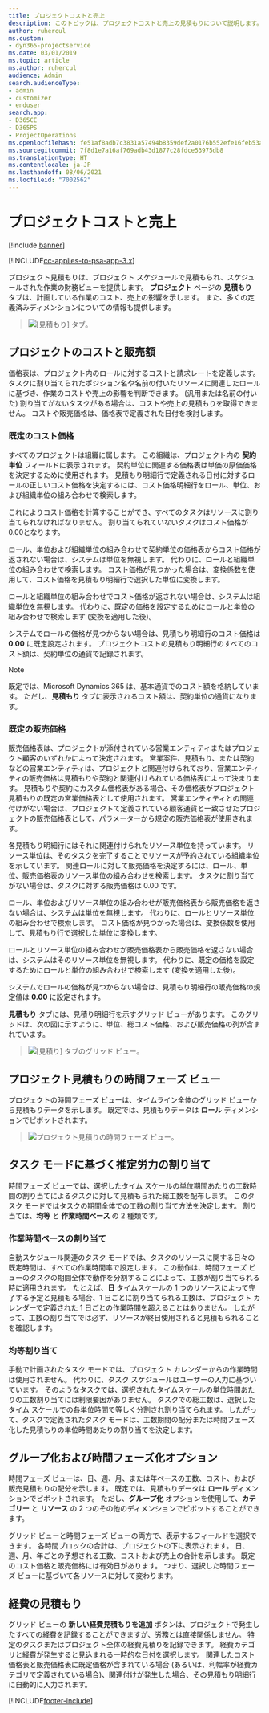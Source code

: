 ```yaml
---
title: プロジェクトコストと売上
description: このトピックは、プロジェクトコストと売上の見積もりについて説明します。
author: ruhercul
ms.custom:
- dyn365-projectservice
ms.date: 03/01/2019
ms.topic: article
ms.author: ruhercul
audience: Admin
search.audienceType:
- admin
- customizer
- enduser
search.app:
- D365CE
- D365PS
- ProjectOperations
ms.openlocfilehash: fe51af8adb7c3831a57494b8359def2a0176b552efe16feb53a2a265f5ffcb0c
ms.sourcegitcommit: 7f8d1e7a16af769adb43d1877c28fdce53975db8
ms.translationtype: HT
ms.contentlocale: ja-JP
ms.lasthandoff: 08/06/2021
ms.locfileid: "7002562"
---
```

# <a name="project-costs-and-revenue"></a>プロジェクトコストと売上

[!include [banner](../includes/psa-now-project-operations.md)]

[!INCLUDE[cc-applies-to-psa-app-3.x](../includes/cc-applies-to-psa-app-3x.md)]

プロジェクト見積もりは、プロジェクト スケジュールで見積もられ、スケジュールされた作業の財務ビューを提供します。 **プロジェクト** ページの **見積もり** タブは、計画している作業のコスト、売上の影響を示します。 また、多くの定義済みディメンションについての情報も提供します。 

> ![[見積もり] タブ。](media/project-5.png)

## <a name="cost-and-sales-values-of-the-project"></a>プロジェクトのコストと販売額

価格表は、プロジェクト内のロールに対するコストと請求レートを定義します。 タスクに割り当てられたポジション名や名前の付いたリソースに関連したロールに基づき、作業のコストや売上の影響を判断できます。 (汎用または名前の付いた) 割り当てがないタスクがある場合は、コストや売上の見積もりを取得できません。 コストや販売価格は、価格表で定義された日付を検討します。

### <a name="default-cost-price"></a>既定のコスト価格  

すべてのプロジェクトは組織に属します。 この組織は、プロジェクト内の **契約単位** フィールドに表示されます。 契約単位に関連する価格表は単価の原価価格を決定するために使用されます。 見積もり明細行で定義される日付に対するロールの正しいコスト価格を決定するには、コスト価格明細行をロール、単位、および組織単位の組み合わせで検索します。 

これによりコスト価格を計算することができ、すべてのタスクはリソースに割り当てられなければなりません。 割り当てられていないタスクはコスト価格が0.00となります。

ロール、単位および組織単位の組み合わせで契約単位の価格表からコスト価格が返されない場合は、システムは単位を無視します。 代わりに、ロールと組織単位の組み合わせで検索します。 コスト価格が見つかった場合は、変換係数を使用して、コスト価格を見積もり明細行で選択した単位に変換します。

ロールと組織単位の組み合わせでコスト価格が返されない場合は、システムは組織単位を無視します。 代わりに、既定の価格を設定するためにロールと単位の組み合わせで検索します (変換を適用した後)。

システムでロールの価格が見つからない場合は、見積もり明細行のコスト価格は **0.00** に既定設定されます。 プロジェクトコストの見積もり明細行のすべてのコスト額は、契約単位の通貨で記録されます。

> [!NOTE]
> 既定では、Microsoft Dynamics 365 は、基本通貨でのコスト額を格納しています。 ただし、**見積もり** タブに表示されるコスト額は、契約単位の通貨になります。  

### <a name="default-sales-price"></a>既定の販売価格 

販売価格表は、プロジェクトが添付されている営業エンティティまたはプロジェクト顧客のいずれかによって決定されます。 営業案件、見積もり、または契約などの営業エンティティは、プロジェクトと関連付けられており、営業エンティティの販売価格は見積もりや契約と関連付けられている価格表によって決まります。 見積もりや契約にカスタム価格表がある場合、その価格表がプロジェクト見積もりの既定の営業価格表として使用されます。 営業エンティティとの関連付けがない場合は、プロジェクトて定義されている顧客通貨と一致させたプロジェクトの販売価格表として、パラメーターから規定の販売価格表が使用されます。

各見積もり明細行にはそれに関連付けられたリソース単位を持っています。 リソース単位は、そのタスクを完了することでリソースが予約されている組織単位を示しています。 関連ロールに対して販売価格を決定するには、ロール、単位、販売価格表のリソース単位の組み合わせを検索します。 タスクに割り当てがない場合は、タスクに対する販売価格は 0.00 です。

ロール、単位およびリソース単位の組み合わせが販売価格表から販売価格を返さない場合は、システムは単位を無視します。 代わりに、ロールとリソース単位の組み合わせで検索します。 コスト価格が見つかった場合は、変換係数を使用して、見積もり行で選択した単位に変換します。 

ロールとリソース単位の組み合わせが販売価格表から販売価格を返さない場合は、システムはそのリソース単位を無視します。 代わりに、既定の価格を設定するためにロールと単位の組み合わせで検索します (変換を適用した後)。

システムでロールの価格が見つからない場合は、見積もり明細行の販売価格の規定値は **0.00** に設定されます。

**見積もり** タブには、見積り明細行を示すグリッド ビューがあります。 このグリッドは、次の図に示すように、単位、総コスト価格、および販売価格の列が含まれています。 

> ![[見積り] タブのグリッド ビュー。](media/project-6.png)

## <a name="time-phased-view-of-project-estimates"></a>プロジェクト見積もりの時間フェーズ ビュー

プロジェクトの時間フェーズ ビューは、タイムライン全体のグリッド ビューから見積もりデータを示します。 既定では、見積もりデータは **ロール** ディメンションでピボットされます。

> ![プロジェクト見積りの時間フェーズ ビュー。](media/project-7.png)

## <a name="allocating-estimated-effort-based-on-the-task-mode"></a>タスク モードに基づく推定労力の割り当て

時間フェーズ ビューでは、選択したタイム スケールの単位期間あたりの工数時間の割り当てによるタスクに対して見積もられた総工数を配布します。 このタスク モードではタスクの期間全体での工数の割り当て方法を決定します。 割り当ては、**均等** と **作業時間ベース** の 2 種類です。

### <a name="work-hours-based-allocation"></a>作業時間ベースの割り当て
 
自動スケジュール関連のタスク モードでは、タスクのリソースに関する日々の既定時間は、すべての作業時間率で設定します。 この動作は、時間フェーズ ビューのタスクの期間全体で動作を分割することによって、工数が割り当てられる時に適用されます。 たとえば、**日** タイムスケールの 1 つのリソースによって完了する予定と見積もる場合、1 日ごとに割り当てられる工数は、プロジェクト カレンダーで定義された 1 日ごとの作業時間を超えることはありません。 したがって、工数の割り当てでは必ず、リソースが終日使用されると見積もられることを確認します。

### <a name="even-allocation"></a>均等割り当て

手動で計画されたタスク モードでは、プロジェクト カレンダーからの作業時間は使用されません。 代わりに、タスク スケジュールはユーザーの入力に基づいています。 そのようなタスクでは、選択されたタイムスケールの単位時間あたりの工数割り当てには制限要因がありません。 タスクでの総工数は、選択したタイム スケールでの各単位時間で等しく分割され割り当てられます。 したがって、タスクで定義されたタスク モードは、工数期間の配分または時間フェーズ化した見積もりの単位時間あたりの割り当てを決定します。

## <a name="grouping-and-time-phasing-options"></a>グループ化および時間フェーズ化オプション

時間フェーズ ビューは、日、週、月、または年ベースの工数、コスト、および販売見積もりの配分を示します。 既定では、見積もりデータは **ロール** ディメンションでピボットされます。 ただし、**グループ化** オプションを使用して、**カテゴリー** と **リソース** の 2 つのその他のディメンションでピボットすることができます。

グリッド ビューと時間フェーズ ビューの両方で、表示するフィールドを選択できます。 各時間ブロックの合計は、プロジェクトの下に表示されます。 日、週、月、年ごとの予想される工数、コストおよび売上の合計を示します。 既定のコスト価格と販売価格には有効日があります。 つまり、選択した時間フェーズ ビューに基づいて各リソースに対して変わります。

## <a name="expense-estimates"></a>経費の見積もり

グリッド ビューの **新しい経費見積もりを追加** ボタンは、プロジェクトで発生したすべての経費を記録することができますが、労務とは直接関係しません。 特定のタスクまたはプロジェクト全体の経費見積りを記録できます。 経費カテゴリと経費が発生すると見込まれる一時的な日付を選択します。 関連したコスト価格表と販売価格表に既定価格が含まれている場合 (あるいは、利幅率が経費カテゴリで定義されている場合)、関連付けが発生した場合、その見積もり明細行に自動的に入力されます。


[!INCLUDE[footer-include](../includes/footer-banner.md)]